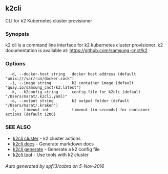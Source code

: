 ## k2cli

CLI for k2 Kubernetes cluster provisioner

### Synopsis


k2 cli is a command line interface for k2 
	kubernetes cluster provisioner. k2 documentation is available at:
	https://github.com/samsung-cnct/k2

### Options

```
  -d, --docker-host string   docker host address (default "unix:///var/run/docker.sock")
  -i, --image string         k2 container image (default "quay.io/samsung_cnct/k2:latest")
  -k, --k2config string      config file for k2cli (default "/Users/marat/.k2cli.yaml)"
  -o, --output string        k2 output folder (default "/Users/marat/.kraken")
  -t, --timeout int          timeout (in seconds) for container actions (default 1200)
```

### SEE ALSO
* [k2cli cluster](k2cli_cluster.md)	 - k2 cluster actions
* [k2cli docs](k2cli_docs.md)	 - Generate markdown docs
* [k2cli generate](k2cli_generate.md)	 - Generate a k2 config file
* [k2cli tool](k2cli_tool.md)	 - Use tools with k2 cluster

###### Auto generated by spf13/cobra on 5-Nov-2016

